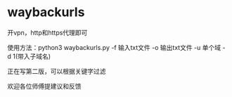 # waybackurls
开vpn，http和https代理即可

使用方法：python3 waybackurls.py -f 输入txt文件 -o 输出txt文件 -u 单个域 -d 1(带入子域名)

正在写第二版，可以根据关键字过滤

欢迎各位师傅提建议和反馈
